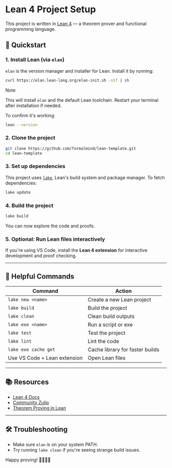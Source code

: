 # Lean 4 Project Setup

This project is written in [Lean 4](https://leanprover.github.io/) — a theorem prover and functional programming language.

## 🚀 Quickstart

### 1. Install Lean (via `elan`)

`elan` is the version manager and installer for Lean. Install it by running:

```bash
curl https://elan.lean-lang.org/elan-init.sh -sSf | sh
````

> [!NOTE]
> This will install `elan` and the default Lean toolchain. Restart your terminal after installation if needed.

To confirm it's working:

```bash
lean --version
```

### 2. Clone the project

```bash
git clone https://github.com/formalmind/lean-template.git
cd lean-template
```

### 3. Set up dependencies

This project uses [`lake`](https://github.com/leanprover/lake), Lean's build system and package manager. To fetch dependencies:

```bash
lake update
```

### 4. Build the project

```bash
lake build
```

You can now explore the code and proofs.

### 5. Optional: Run Lean files interactively

If you're using VS Code, install the **Lean 4 extension** for interactive development and proof checking.

---

## 🧠 Helpful Commands


| Command                      |Action               |
| ---------------------------- |-------------------  |
| `lake new <name>` |Create a new Lean project |
| `lake build`                 |Build the project    |
| `lake clean`                 |Clean build outputs  |
| `lake exe <name>`            |Run a script or exe  |
| `lake test`                  |Test the project     |
| `lake lint`                  |Lint the code        |
| `lake exe cache get` | Cache library for faster builds |
| Use VS Code + Lean extension |Open Lean files      |
---

## 📚 Resources

* [Lean 4 Docs](https://leanprover.github.io/lean4/doc/)
* [Community Zulip](https://leanprover.zulipchat.com/)
* [Theorem Proving in Lean](https://leanprover.github.io/theorem_proving_in_lean4/)

---

## 🛠️ Troubleshooting

* Make sure `elan` is on your system PATH.
* Try running `lake clean` if you're seeing strange build issues.

Happy proving! 👨🏽‍🏫✨

